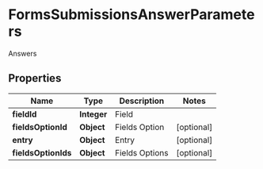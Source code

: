 

# FormsSubmissionsAnswerParameters

Answers

## Properties

| Name | Type | Description | Notes |
|------------ | ------------- | ------------- | -------------|
|**fieldId** | **Integer** | Field |  |
|**fieldsOptionId** | **Object** | Fields Option |  [optional] |
|**entry** | **Object** | Entry |  [optional] |
|**fieldsOptionIds** | **Object** | Fields Options |  [optional] |



